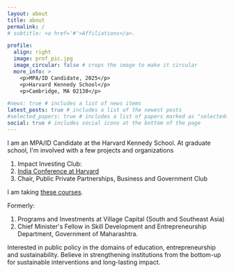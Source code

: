 ```yaml
---
layout: about
title: about
permalink: /
# subtitle: <a href='#'>Affiliations</a>.

profile:
  align: right
  image: prof_pic.jpg
  image_circular: false # crops the image to make it circular
  more_info: >
    <p>MPA/ID Candidate, 2025</p>
    <p>Harvard Kennedy School</p>
    <p>Cambridge, MA 02138</p>

#news: true # includes a list of news items
latest_posts: true # includes a list of the newest posts
#selected_papers: true # includes a list of papers marked as "selected={true}"
social: true # includes social icons at the bottom of the page
---
```


I am an MPA/ID Candidate at the Harvard Kennedy School. 
At graduate school, I'm involved with a few projects and organizations
1. Impact Investing Club: 
2. <a href='https://indiaconferenceharvard.com/'>India Conference at Harvard</a> 
3. Chair, Public Private Partnerships, Business and Government Club


I am taking <a href='../courses.md'>these courses</a>.

Formerly:
1. Programs and Investments at Village Capital (South and Southeast Asia)
2. Chief Minister's Fellow in Skill Development and Entrepreneurship Department, Government of Maharashtra. 

Interested in public policy in the domains of education, entrepreneurship and sustainability.
Believe in strengthening institutions from the bottom-up for sustainable interventions and long-lasting impact.


<!-- You can also disable any of these elements by editing `profile` property of the YAML header of your `_pages/about.md`. Edit `_bibliography/papers.bib` and Jekyll will render your [publications page](/al-folio/publications/) automatically. -->

<!-- Link to your social media connections, too. This theme is set up to use [Font Awesome icons](https://fontawesome.com/) and [Academicons](https://jpswalsh.github.io/academicons/), like the ones below. Add your Facebook, Twitter, LinkedIn, Google Scholar, or just disable all of them. -->
